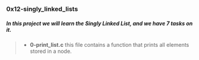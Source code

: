 ### 0x12-singly_linked_lists

##### In this project we will learn the ___Singly Linked List___, and we have 7 tasks on it.

> - **0-print_list.c** this file contains a function that prints all elements stored in a node.
